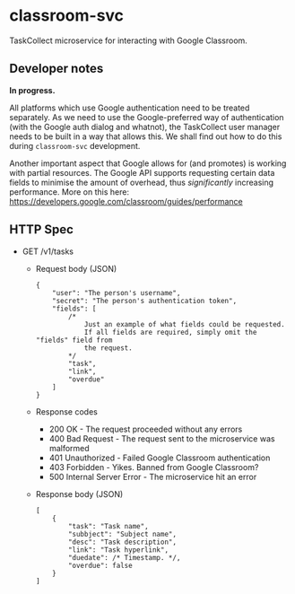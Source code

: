 classroom-svc
=============
TaskCollect microservice for interacting with Google Classroom.

Developer notes
---------------
**In progress.**

All platforms which use Google authentication need to be treated separately. As
we need to use the Google-preferred way of authentication (with the Google auth
dialog and whatnot), the TaskCollect user manager needs to be built in a way
that allows this. We shall find out how to do this during `classroom-svc`
development.

Another important aspect that Google allows for (and promotes) is working with
partial resources. The Google API supports requesting certain data fields to
minimise the amount of overhead, thus *significantly* increasing performance.
More on this here: https://developers.google.com/classroom/guides/performance

HTTP Spec
---------
* GET /v1/tasks
  * Request body (JSON)

	```jsonc
	{
		"user": "The person's username",
		"secret": "The person's authentication token",
		"fields": [
			/*
				Just an example of what fields could be requested.
				If all fields are required, simply omit the "fields" field from
				the request.
			*/
			"task",
			"link",
			"overdue"
		]
	}
	```

  * Response codes
     * 200 OK - The request proceeded without any errors
     * 400 Bad Request - The request sent to the microservice was malformed
     * 401 Unauthorized - Failed Google Classroom authentication
     * 403 Forbidden - Yikes. Banned from Google Classroom?
     * 500 Internal Server Error - The microservice hit an error

  * Response body (JSON)
    
	```jsonc
	[
		{
			"task": "Task name",
			"subbject": "Subject name",
			"desc": "Task description",
			"link": "Task hyperlink",
			"duedate": /* Timestamp. */,
			"overdue": false
		}
	]
	```